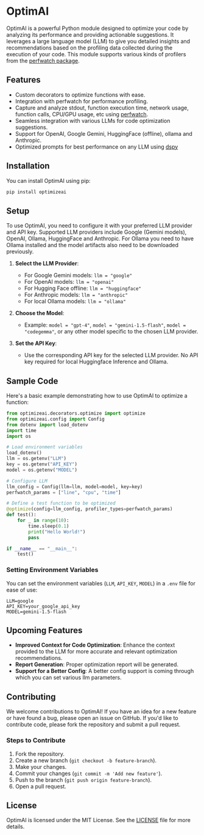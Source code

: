 # OptimAI

OptimAI is a powerful Python module designed to optimize your code by analyzing its performance and providing actionable suggestions. It leverages a large language model (LLM) to give you detailed insights and recommendations based on the profiling data collected during the execution of your code. This module supports various kinds of profilers from the [perfwatch package](https://github.com/Khushiyant/perfwatch).

## Features

- Custom decorators to optimize functions with ease.
- Integration with perfwatch for performance profiling.
- Capture and analyze stdout, function execution time, network usage, function calls, CPU/GPU usage, etc using [perfwatch](https://github.com/Khushiyant/perfwatch).
- Seamless integration with various LLMs for code optimization suggestions.
- Support for OpenAI, Google Gemini, HuggingFace (offline), ollama and Anthropic.
- Optimized prompts for best performance on any LLM using [dspy](https://github.com/stanfordnlp/dspy)

## Installation

You can install OptimAI using pip:

```bash
pip install optimizeai
```

## Setup

To use OptimAI, you need to configure it with your preferred LLM provider and API key. Supported LLM providers include Google (Gemini models), OpenAI, Ollama, HuggingFace and Anthropic. For Ollama you need to have Ollama installed and the model artifacts also need to be downloaded previously.

1. **Select the LLM Provider**:
    - For Google Gemini models: `llm = "google"`
    - For OpenAI models: `llm = "openai"`
    - For Hugging Face offline: `llm = "huggingface"`
    - For Anthropic models: `llm = "anthropic"`
    - For local Ollama models: `llm = "ollama"`

2. **Choose the Model**:
    - Example: `model = "gpt-4"`, `model = "gemini-1.5-flash"`, `model = "codegemma"`,  or any other model specific to the chosen LLM provider.

3. **Set the API Key**:
    - Use the corresponding API key for the selected LLM provider. No API key required for local Huggingface Inference and Ollama.

## Sample Code

Here's a basic example demonstrating how to use OptimAI to optimize a function:

```python
from optimizeai.decorators.optimize import optimize
from optimizeai.config import Config
from dotenv import load_dotenv
import time
import os

# Load environment variables
load_dotenv()
llm = os.getenv("LLM")
key = os.getenv("API_KEY")
model = os.getenv("MODEL")

# Configure LLM
llm_config = Config(llm=llm, model=model, key=key)
perfwatch_params = ["line", "cpu", "time"]

# Define a test function to be optimized
@optimize(config=llm_config, profiler_types=perfwatch_params)
def test():
    for _ in range(10):
        time.sleep(0.1)
        print("Hello World!")
        pass

if __name__ == "__main__":
    test()
```

### Setting Environment Variables

You can set the environment variables (`LLM`, `API_KEY`, `MODEL`) in a `.env` file for ease of use:

```
LLM=google
API_KEY=your_google_api_key
MODEL=gemini-1.5-flash
```

## Upcoming Features

- **Improved Context for Code Optimization**: Enhance the context provided to the LLM for more accurate and relevant optimization recommendations.
- **Report Generation**: Proper optimization report will be generated.
- **Support for a Better Config**: A better config support is coming through which you can set various llm parameters. 

## Contributing

We welcome contributions to OptimAI! If you have an idea for a new feature or have found a bug, please open an issue on GitHub. If you'd like to contribute code, please fork the repository and submit a pull request.

### Steps to Contribute

1. Fork the repository.
2. Create a new branch (`git checkout -b feature-branch`).
3. Make your changes.
4. Commit your changes (`git commit -m 'Add new feature'`).
5. Push to the branch (`git push origin feature-branch`).
6. Open a pull request.

## License

OptimAI is licensed under the MIT License. See the [LICENSE](LICENSE) file for more details.
